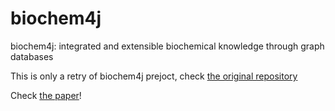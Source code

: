 # biochem4j
biochem4j: integrated and extensible biochemical knowledge through graph databases

This is only a retry of biochem4j prejoct, check [the original repository](https://github.com/neilswainston/biochem4j)

Check [the paper](https://journals.plos.org/plosone/article?id=10.1371/journal.pone.0179130)!
